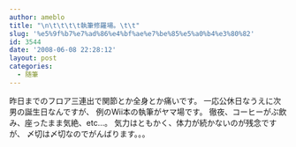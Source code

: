 ```yaml
---
author: ameblo
title: "\n\t\t\t\t執筆修羅場。\t\t"
slug: '%e5%9f%b7%e7%ad%86%e4%bf%ae%e7%be%85%e5%a0%b4%e3%80%82'
id: 3544
date: '2008-06-08 22:28:12'
layout: post
categories:
  - 随筆
---
```


昨日までのフロア三連出で関節とか全身とか痛いです。 一応公休日なうえに次男の誕生日なんですが、 例のWii本の執筆がヤマ場です。 徹夜、コーヒーがぶ飲み、座ったまま気絶、etc…。 気力はともかく、体力が続かないのが残念ですが、 〆切は〆切なのでがんばります。。。